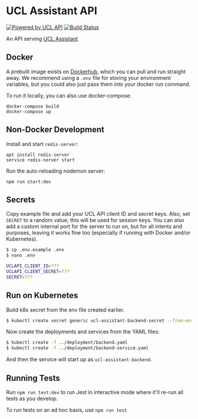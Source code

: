# UCL Assistant API

[![Powered by UCL API](https://img.shields.io/badge/Powered%20By-UCL%20API-11b57a%20)](https://uclapi.com)
[![Build Status](https://travis-ci.org/uclapi/ucl-assistant-api.svg?branch=master)](https://travis-ci.org/uclapi/ucl-assistant-api)

An API serving [UCL Assistant](https://github.com/uclapi/ucl-assistant-app)

## Docker

A prebuilt image exists on
[Dockerhub](https://hub.docker.com/r/mbellgb/ucl-assistant-server/), which you
can pull and run straight away. We recommend using a `.env` file for storing
your environment variables, but you could also just pass them into your docker
run command.

To run it locally, you can also use docker-compose:

    docker-compose build
    docker-compose up

## Non-Docker Development

Install and start `redis-server`:

    apt install redis-server
    service redis-server start

Run the auto-reloading nodemon server:

    npm run start:dev


## Secrets

Copy example file and add your UCL API client ID and secret keys. Also, set
`SECRET` to a random value; this will be used for session keys. You can also add
a custom internal port for the server to run on, but for all intents and
purposes, leaving it works fine too (especially if running with Docker and/or
Kubernetes).

```bash
$ cp .env.example .env
$ nano .env

UCLAPI_CLIENT_ID=???
UCLAPI_CLIENT_SECRET=???
SECRET=???
```

## Run on Kubernetes

Build k8s secret from the env file created earlier.

```bash
$ kubectl create secret generic ucl-assistant-backend-secret --from-env-file='.env'
```

Now create the deployments and services from the YAML files:

```bash
$ kubectl create -f ../deployment/backend.yaml
$ kubectl create -f ../deployment/backend-service.yaml
```

And then the service will start up as `ucl-assistant-backend`.

## Running Tests

Run `npm run test:dev` to run Jest in interactive mode where it'll re-run all tests as you develop.

To run tests on an ad hoc basis, use `npm run test`

